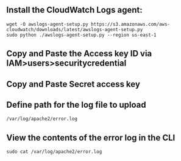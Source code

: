 


## Install the CloudWatch Logs agent:
```linux
wget -O awslogs-agent-setup.py https://s3.amazonaws.com/aws-cloudwatch/downloads/latest/awslogs-agent-setup.py 
sudo python ./awslogs-agent-setup.py --region us-east-1
```

## Copy and Paste the Access key ID via IAM>users>securitycredential

## Copy and Paste Secret access key


## Define path for the log file to upload

```linux
/var/log/apache2/error.log
```

## View the contents of the error log in the CLI

```linux
sudo cat /var/log/apache2/error.log
```
